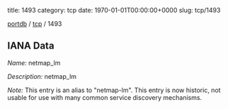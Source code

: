 title: 1493
category: tcp
date: 1970-01-01T00:00:00+0000
slug: tcp/1493

[portdb](/) / [tcp](/category/tcp.html) / 1493


## IANA Data

_Name:_ netmap_lm

_Description:_ netmap_lm

_Note:_ This entry is an alias to "netmap-lm".
This entry is now historic, not usable for use with many
common service discovery mechanisms.

